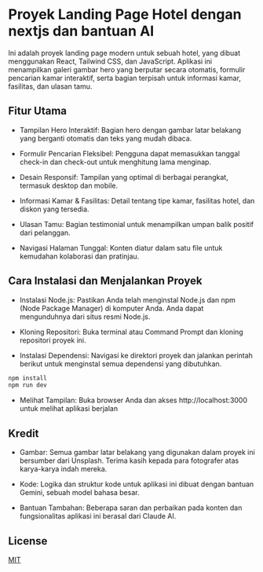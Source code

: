 # Proyek Landing Page Hotel dengan nextjs dan bantuan AI
Ini adalah proyek landing page modern untuk sebuah hotel, yang dibuat menggunakan React, Tailwind CSS, dan JavaScript. Aplikasi ini menampilkan galeri gambar hero yang berputar secara otomatis, formulir pencarian kamar interaktif, serta bagian terpisah untuk informasi kamar, fasilitas, dan ulasan tamu.

## Fitur Utama
- Tampilan Hero Interaktif: Bagian hero dengan gambar latar belakang yang berganti otomatis dan teks yang mudah dibaca.

- Formulir Pencarian Fleksibel: Pengguna dapat memasukkan tanggal check-in dan check-out untuk menghitung lama menginap.

- Desain Responsif: Tampilan yang optimal di berbagai perangkat, termasuk desktop dan mobile.

- Informasi Kamar & Fasilitas: Detail tentang tipe kamar, fasilitas hotel, dan diskon yang tersedia.

- Ulasan Tamu: Bagian testimonial untuk menampilkan umpan balik positif dari pelanggan.

- Navigasi Halaman Tunggal: Konten diatur dalam satu file untuk kemudahan kolaborasi dan pratinjau.

## Cara Instalasi dan Menjalankan Proyek

- Instalasi Node.js: Pastikan Anda telah menginstal Node.js dan npm (Node Package Manager) di komputer Anda. Anda dapat mengunduhnya dari situs resmi Node.js.

- Kloning Repositori: Buka terminal atau Command Prompt dan kloning repositori proyek ini.

- Instalasi Dependensi: Navigasi ke direktori proyek dan jalankan perintah berikut untuk menginstal semua dependensi yang dibutuhkan.

```bash
npm install
npm run dev
```
- Melihat Tampilan: Buka browser Anda dan akses http://localhost:3000 untuk melihat aplikasi berjalan
## Kredit

- Gambar: Semua gambar latar belakang yang digunakan dalam proyek ini bersumber dari Unsplash. Terima kasih kepada para fotografer atas karya-karya indah mereka.

- Kode: Logika dan struktur kode untuk aplikasi ini dibuat dengan bantuan Gemini, sebuah model bahasa besar.

- Bantuan Tambahan: Beberapa saran dan perbaikan pada konten dan fungsionalitas aplikasi ini berasal dari Claude AI.

## License

[MIT](https://choosealicense.com/licenses/mit/)